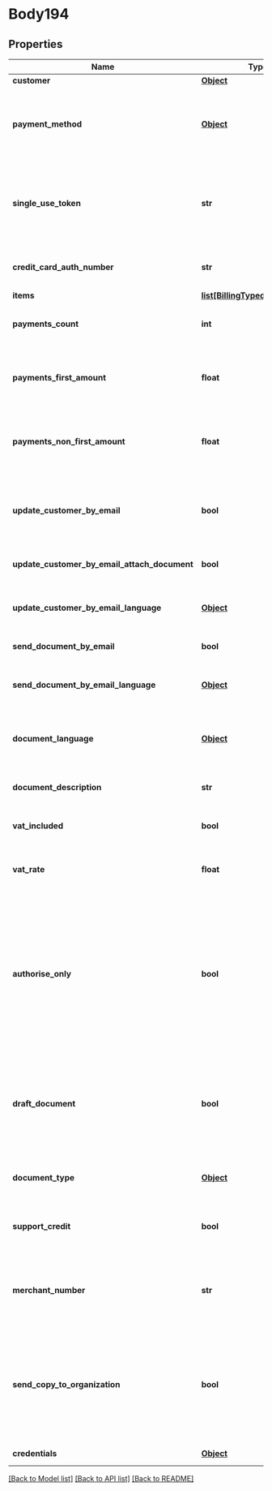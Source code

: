 # Body194

## Properties
Name | Type | Description | Notes
------------ | ------------- | ------------- | -------------
**customer** | [**Object**](Object.md) | Customer | 
**payment_method** | [**Object**](Object.md) | Payment method details&lt;div&gt;&lt;i&gt;Leave this empty to use the customer payment method, or when using the SingleUseToken&lt;/i&gt;&lt;/div&gt; | [optional] 
**single_use_token** | **str** | Single use token, for all payment details (CardNumber, Expiration, CVV, CitizenID).&lt;div&gt;&lt;i&gt;Used primarily by the Payments JavaScript API.&lt;/i&gt;&lt;/div&gt; | [optional] 
**credit_card_auth_number** | **str** | Transaction authorization number, as received from a previous Gateway Transaction | [optional] 
**items** | [**list[BillingTypedChargeItem]**](BillingTypedChargeItem.md) | Items | 
**payments_count** | **int** | Payments count&lt;div&gt;&lt;i&gt;Leave this empty to disable payments&lt;/i&gt;&lt;/div&gt; | [optional] 
**payments_first_amount** | **float** | First payment amount&lt;div&gt;&lt;i&gt;Leave this empty to disable payments / automatic payments calculating&lt;/i&gt;&lt;/div&gt; | [optional] 
**payments_non_first_amount** | **float** | Non-first payment amount&lt;div&gt;&lt;i&gt;Leave this empty to disable payments / automatic payments calculating&lt;/i&gt;&lt;/div&gt; | [optional] 
**update_customer_by_email** | **bool** | Update customer by email (notification email, with invoice/receipt download link)&lt;div&gt;&lt;i&gt;Leave this empty to disable email sending feature&lt;/i&gt;&lt;/div&gt; | [optional] 
**update_customer_by_email_attach_document** | **bool** | Attach invoice/receipt to email&lt;div&gt;&lt;i&gt;Defaults to False&lt;/i&gt;&lt;/div&gt; | [optional] 
**update_customer_by_email_language** | [**Object**](Object.md) | Update email language&lt;div&gt;&lt;i&gt;Defaults to the company language&lt;/i&gt;&lt;/div&gt; | [optional] 
**send_document_by_email** | **bool** | Send invoice/receipt by email | [optional] 
**send_document_by_email_language** | [**Object**](Object.md) | Send document email language&lt;div&gt;&lt;i&gt;Defaults to the company language&lt;/i&gt;&lt;/div&gt; | [optional] 
**document_language** | [**Object**](Object.md) | Document language&lt;div&gt;&lt;i&gt;Defaults to the company language&lt;/i&gt;&lt;/div&gt; | [optional] 
**document_description** | **str** | Document description (the description is printed on the document) | [optional] 
**vat_included** | **bool** | Is VAT included in the prices?&lt;div&gt;&lt;i&gt;Defaults to false&lt;/i&gt;&lt;/div&gt; | [optional] 
**vat_rate** | **float** | Document VAT Rate&lt;div&gt;&lt;i&gt;Leave empty for company default.  Relevant for items only.&lt;/i&gt;&lt;/div&gt; | [optional] 
**authorise_only** | **bool** | Should the transaction be committed, or authorized only.&lt;div&gt;&lt;i&gt;Leave empty for \&quot;False\&quot; (Auto-Commit).  This field could be used for testing the Charge action easily.  Please note, when using AuthoriseOnly, documents will be issued as \&quot;Draft\&quot;.&lt;/i&gt;&lt;/div&gt; | [optional] 
**draft_document** | **bool** | Create draft document?&lt;div&gt;&lt;i&gt;Leave empty to use the application setting.  Please note, when using AuthoriseOnly, documents will always be issued as \&quot;Draft\&quot;.&lt;/i&gt;&lt;/div&gt; | [optional] 
**document_type** | [**Object**](Object.md) | Create document type&lt;div&gt;&lt;i&gt;Leave empty for default&lt;/i&gt;&lt;/div&gt; | [optional] 
**support_credit** | **bool** | Allow credit instead of charge (debit), in case the total is less than 0?&lt;div&gt;&lt;i&gt;Defaults to false&lt;/i&gt;&lt;/div&gt; | [optional] 
**merchant_number** | **str** | Shva merchant number (Terminal number).&lt;div&gt;&lt;i&gt;This parameter should only be used when multiple merchants are defined in the company.&lt;/i&gt;&lt;/div&gt; | [optional] 
**send_copy_to_organization** | **bool** | Send email to the organization as well.  Defaults to the accounting application settings.&lt;div&gt;&lt;i&gt;Relevant when using either UpdateCustomerByEmail or SendDocumentByEmail.&lt;/i&gt;&lt;/div&gt; | [optional] 
**credentials** | [**Object**](Object.md) | Company API credentials | 

[[Back to Model list]](../README.md#documentation-for-models) [[Back to API list]](../README.md#documentation-for-api-endpoints) [[Back to README]](../README.md)

